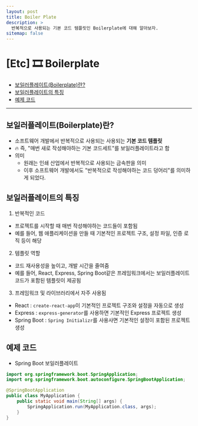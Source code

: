 ```yaml
---
layout: post
title: Boiler Plate
description: >
  반복적으로 사용되는 기본 코드 템플릿인 Boilerplate에 대해 알아보자.
sitemap: false
---
```


# [Etc] 🎞️ Boilerplate

- [보일러플레이트(Boilerplate)란?](#보일러플레이트boilerplate란)
- [보일러플레이트의 특징](#보일러플레이트의-특징)
- [예제 코드](#예제-코드)

---

## 보일러플레이트(Boilerplate)란?

- 소프트웨어 개발에서 반복적으로 사용되는 사용되는 <strong>기본 코드 템플릿</strong>
- 🔥 즉, "매번 새로 작성해야하는 기본 코드세트"를 보일러플레이트라고 함
- 의미
  - 원래는 인쇄 산업에서 반복적으로 사용되는 금속판을 의미
  - 이후 소프트웨어 개발에서도 "반복적으로 작성해야하는 코드 덩어리"를 의미하게 되었다.

## 보일러플레이트의 특징

1. 반복적인 코드

- 프로젝트를 시작할 때 매번 작성해야하는 코드들이 포함됨
- 예를 들어, 웹 애플리케이션을 만들 때 기본적인 프로젝트 구조, 설정 파일, 인증 로직 등이 해당

2. 템플릿 역할

- 코드 재사용성을 높이고, 개발 시간을 줄여줌
- 예를 들어, React, Express, Spring Boot같은 프레임워크에서는 보일러플레이트 코드가 포함된 템플릿이 제공됨

3. 프레임워크 및 라이브러리에서 자주 사용됨

- React : `create-react-app`이 기본적인 프로젝트 구조와 설정을 자동으로 생성
- Express : `express-generator`를 사용하면 기본적인 Express 프로젝트 생성
- Spring Boot : `Spring Initializr`를 사용사면 기본적인 설정이 포함된 프로젝트 생성

## 예제 코드

- Spring Boot 보일러플레이트

```java
import org.springframework.boot.SpringApplication;
import org.springframework.boot.autoconfigure.SpringBootApplication;

@SpringBootApplication
public class MyApplication {
    public static void main(String[] args) {
        SpringApplication.run(MyApplication.class, args);
    }
}
```
